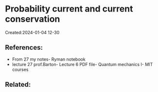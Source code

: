 
# Probability current and current conservation
Created:2024-01-04 12-30






## References:
-  From 27 my notes- Ryman notebook
- lecture 27 prof.Barton- Lecture 6 PDF file- Quantum mechanics I- MIT courses
## Related:

